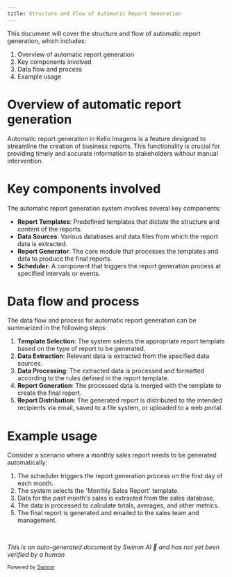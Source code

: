 ```yaml
---
title: Structure and Flow of Automatic Report Generation
---
```

This document will cover the structure and flow of automatic report generation, which includes:

1. Overview of automatic report generation
2. Key components involved
3. Data flow and process
4. Example usage

# Overview of automatic report generation

Automatic report generation in Kello Imagens is a feature designed to streamline the creation of business reports. This functionality is crucial for providing timely and accurate information to stakeholders without manual intervention.

# Key components involved

The automatic report generation system involves several key components:

- **Report Templates**: Predefined templates that dictate the structure and content of the reports.
- **Data Sources**: Various databases and data files from which the report data is extracted.
- **Report Generator**: The core module that processes the templates and data to produce the final reports.
- **Scheduler**: A component that triggers the report generation process at specified intervals or events.

# Data flow and process

The data flow and process for automatic report generation can be summarized in the following steps:

1. **Template Selection**: The system selects the appropriate report template based on the type of report to be generated.
2. **Data Extraction**: Relevant data is extracted from the specified data sources.
3. **Data Processing**: The extracted data is processed and formatted according to the rules defined in the report template.
4. **Report Generation**: The processed data is merged with the template to create the final report.
5. **Report Distribution**: The generated report is distributed to the intended recipients via email, saved to a file system, or uploaded to a web portal.

# Example usage

Consider a scenario where a monthly sales report needs to be generated automatically:

1. The scheduler triggers the report generation process on the first day of each month.
2. The system selects the 'Monthly Sales Report' template.
3. Data for the past month's sales is extracted from the sales database.
4. The data is processed to calculate totals, averages, and other metrics.
5. The final report is generated and emailed to the sales team and management.

&nbsp;

*This is an auto-generated document by Swimm AI 🌊 and has not yet been verified by a human*

<SwmMeta version="3.0.0" repo-id="Z2l0aHViJTNBJTNBa2VsbG8lM0ElM0Fzd2ltbWlv" repo-name="kello"><sup>Powered by [Swimm](/)</sup></SwmMeta>
